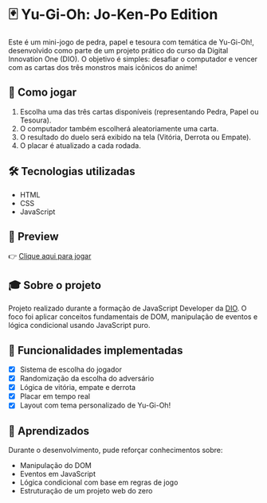 # 🃏 Yu-Gi-Oh: Jo-Ken-Po Edition

Este é um mini-jogo de pedra, papel e tesoura com temática de Yu-Gi-Oh!, desenvolvido como parte de um projeto prático do curso da Digital Innovation One (DIO). O objetivo é simples: desafiar o computador e vencer com as cartas dos três monstros mais icônicos do anime!

## 🚀 Como jogar

1. Escolha uma das três cartas disponíveis (representando Pedra, Papel ou Tesoura).
2. O computador também escolherá aleatoriamente uma carta.
3. O resultado do duelo será exibido na tela (Vitória, Derrota ou Empate).
4. O placar é atualizado a cada rodada.

## 🛠 Tecnologias utilizadas

- HTML
- CSS
- JavaScript


## 📸 Preview

👉 <a href="https://ronivalsantos.github.io/Yu-Gi-Oh-Jo-Ken-Po-Edition/" target="_blank">Clique aqui para jogar</a>

## 🎓 Sobre o projeto

Projeto realizado durante a formação de JavaScript Developer da [DIO](https://www.dio.me/). O foco foi aplicar conceitos fundamentais de DOM, manipulação de eventos e lógica condicional usando JavaScript puro.

## 📌 Funcionalidades implementadas

- [x] Sistema de escolha do jogador
- [x] Randomização da escolha do adversário
- [x] Lógica de vitória, empate e derrota
- [x] Placar em tempo real
- [x] Layout com tema personalizado de Yu-Gi-Oh!

## 🧠 Aprendizados

Durante o desenvolvimento, pude reforçar conhecimentos sobre:
- Manipulação do DOM
- Eventos em JavaScript
- Lógica condicional com base em regras de jogo
- Estruturação de um projeto web do zero

